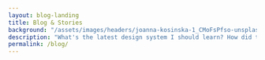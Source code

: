 ```yaml
---
layout: blog-landing
title: Blog & Stories
background: "/assets/images/headers/joanna-kosinska-1_CMoFsPfso-unsplash.jpg"
description: "What's the latest design system I should learn? How did they do that thing in Drupal? What's it like to be a black female in technology? Is user research really necessary for this project? Get answers to these questions and more by reading the following articles!"
permalink: /blog/
---
```

